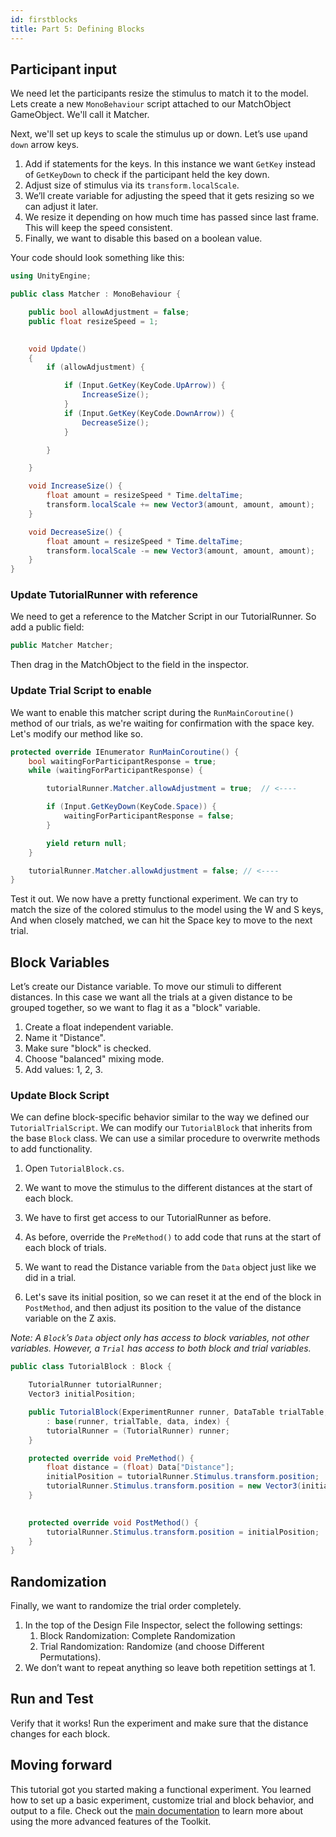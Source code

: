 ```yaml
---
id: firstblocks
title: Part 5: Defining Blocks
---
```



## Participant input

We need let the participants resize the stimulus to match it to the model. Lets create a new `MonoBehaviour` script attached to our MatchObject GameObject. We'll call it Matcher.

Next, we'll set up keys to scale the stimulus up or down. Let’s use `up`and `down` arrow keys.

1. Add if statements for the keys. In this instance we want `GetKey` instead of `GetKeyDown` to check if the participant held the key down.
2. Adjust size of stimulus via its `transform.localScale`.
3. We’ll create variable for adjusting the speed that it gets resizing so we can adjust it later.
4. We resize it depending on how much time has passed since last frame. This will keep the speed consistent.
5. Finally, we want to disable this based on a boolean value.

Your code should look something like this:
 
```csharp
using UnityEngine;

public class Matcher : MonoBehaviour {

    public bool allowAdjustment = false;
    public float resizeSpeed = 1;
    

    void Update()
    {
        if (allowAdjustment) {

            if (Input.GetKey(KeyCode.UpArrow)) {
                IncreaseSize();
            }
            if (Input.GetKey(KeyCode.DownArrow)) {
                DecreaseSize();
            }

        }

    }

    void IncreaseSize() {
        float amount = resizeSpeed * Time.deltaTime;
        transform.localScale += new Vector3(amount, amount, amount);
    }

    void DecreaseSize() {
        float amount = resizeSpeed * Time.deltaTime;
        transform.localScale -= new Vector3(amount, amount, amount);
    }
}
```

### Update TutorialRunner with reference

We need to get a reference to the Matcher Script in our TutorialRunner. So add a public field:

```c#
public Matcher Matcher;
```

Then drag in the MatchObject to the field in the inspector.


### Update Trial Script to enable

We want to enable this matcher script during the `RunMainCoroutine()` method of our trials, as we're waiting for confirmation with the space key. Let's modify our method like so. 

```c#
protected override IEnumerator RunMainCoroutine() {
    bool waitingForParticipantResponse = true;
    while (waitingForParticipantResponse) {

        tutorialRunner.Matcher.allowAdjustment = true;  // <----

        if (Input.GetKeyDown(KeyCode.Space)) { 
            waitingForParticipantResponse = false;  
        }

        yield return null; 
    }

    tutorialRunner.Matcher.allowAdjustment = false; // <----
}
```

Test it out. We now have a pretty functional experiment. We can try to match the size of the colored stimulus to the model using the W and S keys, And when closely matched, we can hit the Space key to move to the next trial. 


## Block Variables

Let’s create our Distance variable. To move our stimuli to different distances. In this case we want all the trials at a given distance to be grouped together, so we want to flag it as a "block" variable.

1. Create a float independent variable.
2. Name it "Distance".
3. Make sure "block" is checked.
4. Choose "balanced" mixing mode.
5. Add values: 1, 2, 3.

### Update Block Script

We can define block-specific behavior similar to the way we defined our `TutorialTrialScript`. We can modify our `TutorialBlock` that inherits from the base `Block` class. We can use a similar procedure to overwrite methods to add functionality.


1. Open `TutorialBlock.cs`.

1. We want to move the stimulus to the different distances at the start of each block.
2. We have to first get access to our TutorialRunner as before.
3. As before, override the `PreMethod()` to add code that runs at the start of each block of trials.
4. We want to read the Distance variable from the `Data` object just like we did in a trial. 
5. Let's save its initial position, so we can reset it at the end of the block in `PostMethod`, and then adjust its position to the value of the distance variable on the Z axis.


_Note: A `Block`’s `Data` object only has access to block variables, not other variables. However, a `Trial` has access to both block and trial variables._

```csharp
public class TutorialBlock : Block {

    TutorialRunner tutorialRunner;
    Vector3 initialPosition;

    public TutorialBlock(ExperimentRunner runner, DataTable trialTable, DataRow data, int index) 
        : base(runner, trialTable, data, index) {
        tutorialRunner = (TutorialRunner) runner;
    }

    protected override void PreMethod() {
        float distance = (float) Data["Distance"];
        initialPosition = tutorialRunner.Stimulus.transform.position;
        tutorialRunner.Stimulus.transform.position = new Vector3(initialPosition.x, initialPosition.y, distance);
    }

    
    protected override void PostMethod() {
        tutorialRunner.Stimulus.transform.position = initialPosition;
    }
}
```

## Randomization

Finally, we want to randomize the trial order completely.

1. In the top of the Design File Inspector, select the following settings:
    1. Block Randomization: Complete Randomization
    2. Trial Randomization: Randomize (and choose Different Permutations).
2. We don’t want to repeat anything so leave both repetition settings at 1.


## Run and Test

Verify that it works! Run the experiment and make sure that the distance changes for each block.


## Moving forward

This tutorial got you started making a functional experiment. You learned how to set up a basic experiment, customize trial and block behavior, and output to a file. Check out the [main documentation](Home) to learn more about using the more advanced features of the Toolkit.

